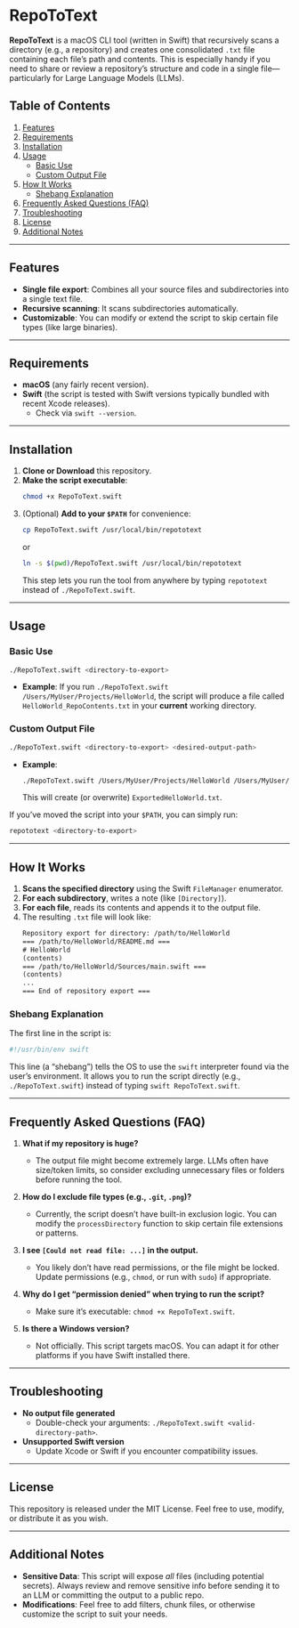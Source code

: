 # RepoToText

**RepoToText** is a macOS CLI tool (written in Swift) that recursively scans a directory (e.g., a repository) and creates one consolidated `.txt` file containing each file’s path and contents. This is especially handy if you need to share or review a repository’s structure and code in a single file—particularly for Large Language Models (LLMs).

## Table of Contents

1. [Features](#features)  
2. [Requirements](#requirements)  
3. [Installation](#installation)  
4. [Usage](#usage)  
   - [Basic Use](#basic-use)  
   - [Custom Output File](#custom-output-file)  
5. [How It Works](#how-it-works)  
   - [Shebang Explanation](#shebang-explanation)  
6. [Frequently Asked Questions (FAQ)](#frequently-asked-questions-faq)  
7. [Troubleshooting](#troubleshooting)  
8. [License](#license)  
9. [Additional Notes](#additional-notes)

---

## Features

- **Single file export**: Combines all your source files and subdirectories into a single text file.  
- **Recursive scanning**: It scans subdirectories automatically.  
- **Customizable**: You can modify or extend the script to skip certain file types (like large binaries).

---

## Requirements

- **macOS** (any fairly recent version).
- **Swift** (the script is tested with Swift versions typically bundled with recent Xcode releases).  
  - Check via `swift --version`.

---

## Installation

1. **Clone or Download** this repository.  
2. **Make the script executable**:
   ```bash
   chmod +x RepoToText.swift
   ```
3. (Optional) **Add to your `$PATH`** for convenience:
   ```bash
   cp RepoToText.swift /usr/local/bin/repototext
   ```
   or
   ```bash
   ln -s $(pwd)/RepoToText.swift /usr/local/bin/repototext
   ```
   This step lets you run the tool from anywhere by typing `repototext` instead of `./RepoToText.swift`.

---

## Usage

### Basic Use
```bash
./RepoToText.swift <directory-to-export>
```
- **Example**: If you run `./RepoToText.swift /Users/MyUser/Projects/HelloWorld`, the script will produce a file called `HelloWorld_RepoContents.txt` in your **current** working directory.

### Custom Output File
```bash
./RepoToText.swift <directory-to-export> <desired-output-path>
```
- **Example**:
  ```bash
  ./RepoToText.swift /Users/MyUser/Projects/HelloWorld /Users/MyUser/Desktop/ExportedHelloWorld.txt
  ```
  This will create (or overwrite) `ExportedHelloWorld.txt`.

If you’ve moved the script into your `$PATH`, you can simply run:

```bash
repototext <directory-to-export>
```

---

## How It Works

1. **Scans the specified directory** using the Swift `FileManager` enumerator.  
2. **For each subdirectory**, writes a note (like `[Directory]`).  
3. **For each file**, reads its contents and appends it to the output file.  
4. The resulting `.txt` file will look like:
   ```txt
   Repository export for directory: /path/to/HelloWorld
   === /path/to/HelloWorld/README.md ===
   # HelloWorld
   (contents)
   === /path/to/HelloWorld/Sources/main.swift ===
   (contents)
   ...
   === End of repository export ===
   ```

### Shebang Explanation
The first line in the script is:
```bash
#!/usr/bin/env swift
```
This line (a “shebang”) tells the OS to use the `swift` interpreter found via the user’s environment. It allows you to run the script directly (e.g., `./RepoToText.swift`) instead of typing `swift RepoToText.swift`.

---

## Frequently Asked Questions (FAQ)

1. **What if my repository is huge?**  
   - The output file might become extremely large. LLMs often have size/token limits, so consider excluding unnecessary files or folders before running the tool.

2. **How do I exclude file types (e.g., `.git`, `.png`)?**  
   - Currently, the script doesn’t have built-in exclusion logic. You can modify the `processDirectory` function to skip certain file extensions or patterns.

3. **I see `[Could not read file: ...]` in the output.**  
   - You likely don’t have read permissions, or the file might be locked. Update permissions (e.g., `chmod`, or run with `sudo`) if appropriate.

4. **Why do I get “permission denied” when trying to run the script?**  
   - Make sure it’s executable: `chmod +x RepoToText.swift`.

5. **Is there a Windows version?**  
   - Not officially. This script targets macOS. You can adapt it for other platforms if you have Swift installed there.

---

## Troubleshooting

- **No output file generated**  
  - Double-check your arguments: `./RepoToText.swift <valid-directory-path>`.
- **Unsupported Swift version**  
  - Update Xcode or Swift if you encounter compatibility issues.

---

## License

This repository is released under the MIT License. Feel free to use, modify, or distribute it as you wish.

---

## Additional Notes

- **Sensitive Data**: This script will expose *all* files (including potential secrets). Always review and remove sensitive info before sending it to an LLM or committing the output to a public repo.  
- **Modifications**: Feel free to add filters, chunk files, or otherwise customize the script to suit your needs.
